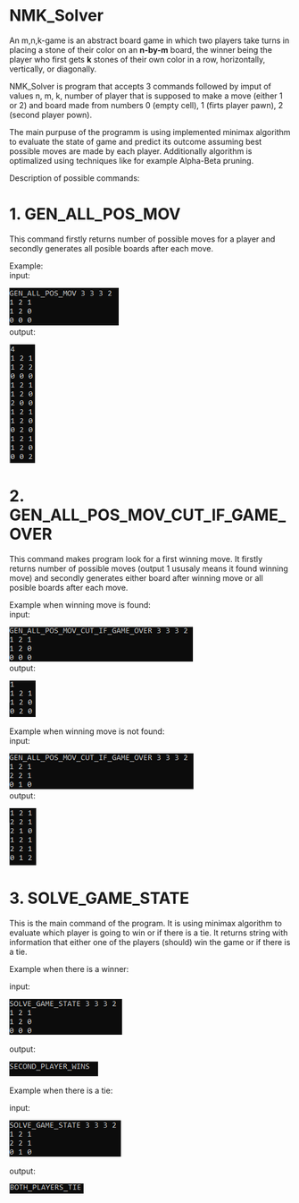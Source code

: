 # NMK_Solver

An m,n,k-game is an abstract board game in which two players take turns in placing a stone of their color on an **n-by-m** board, the winner being the player who first gets **k** stones of their own color in a row, horizontally, vertically, or diagonally.

NMK_Solver is program that accepts 3 commands followed by imput of values n, m, k, number of player that is supposed to make a move (either 1 or 2) and board made from numbers 0 (empty cell), 1 (firts player pawn), 2 (second player pown).

The main purpuse of the programm is using implemented minimax algorithm to evaluate the state of game and predict its outcome assuming best possible moves are made by each player. Additionally algorithm is optimalized using techniques like for example Alpha-Beta pruning.

Description of possible commands:

# 1. GEN_ALL_POS_MOV
<p>This command firstly returns number of possible moves for a player and secondly generates all posible boards after each move. <br>

Example: <br>
input:

![img1](https://github.com/Krzy-Doma/NMK_Solver/blob/main/screens/all_possible_move_1.png) <br>
output:

![img2](https://github.com/Krzy-Doma/NMK_Solver/blob/main/screens/all_possible_move_2.png) <br> </p>

# 2. GEN_ALL_POS_MOV_CUT_IF_GAME_OVER
<p>This command makes program look for a first winning move. It firstly returns number of possible moves (output 1 ususaly means it found winning move) and secondly generates either board after winning move or all posible boards after each move. <br>

Example when winning move is found: <br>
input:

![img3](https://github.com/Krzy-Doma/NMK_Solver/blob/main/screens/cut_game_over_1.png) <br>
output:

![img4](https://github.com/Krzy-Doma/NMK_Solver/blob/main/screens/cut_game_over_2.png) <br>

Example when winning move is not found: <br>
input:

![img5](https://github.com/Krzy-Doma/NMK_Solver/blob/main/screens/cut_game_over_3.png) <br>
output:

![img6](https://github.com/Krzy-Doma/NMK_Solver/blob/main/screens/cut_game_over_4.png) <br></p>

# 3. SOLVE_GAME_STATE
<p>This is the main command of the program. It is using minimax algorithm to evaluate which player is going to win or if there is a tie. It returns string with information that either one of the players (should) win the game or if there is a tie.

Example when there is a winner: <br>

input:  

![solve_game_state_1](https://github.com/Krzy-Doma/NMK_Solver/blob/main/screens/solve_game_state_1.png) <br>

output:

![solve_game_state_2](https://github.com/Krzy-Doma/NMK_Solver/blob/main/screens/solve_game_state_2.png) <br>

Example when there is a tie: <br>

input:  

![solve_game_state_3](https://github.com/Krzy-Doma/NMK_Solver/blob/main/screens/solve_game_state_3.png) <br>

output:

![solve_game_state_4](https://github.com/Krzy-Doma/NMK_Solver/blob/main/screens/solve_game_state_4.png) <br>


</p>

